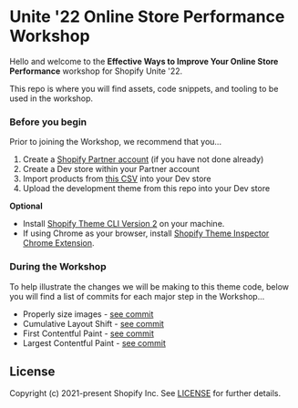 # Unite '22 Online Store Performance Workshop

Hello and welcome to the **Effective Ways to Improve Your Online Store Performance** workshop for Shopify Unite '22.

This repo is where you will find assets, code snippets, and tooling to be used in the workshop.

### Before you begin

Prior to joining the Workshop, we recommend that you...

1. Create a [Shopify Partner account](https://www.shopify.com/partners) (if you have not done already)
2. Create a Dev store within your Partner account
3. Import products from [this CSV](https://drive.google.com/file/d/1rOFgCO45nN3_CJtmVFp6TTGl-vGtsm2U/view?usp=sharing) into your Dev store
4. Upload the development theme from this repo into your Dev store

**Optional**

- Install [Shopify Theme CLI Version 2](https://shopify.dev/themes/tools/cli/installation) on your machine.
- If using Chrome as your browser, install [Shopify Theme Inspector Chrome Extension](https://chrome.google.com/webstore/detail/shopify-theme-inspector-f/fndnankcflemoafdeboboehphmiijkgp?hl=en).

### During the Workshop

To help illustrate the changes we will be making to this theme code, below you will find a list of commits for each major step in the Workshop...

- Properly size images - [see commit](https://github.com/Shopify/unite-22-online-store-performance-workshop/commit/8e356639ff7b8b3b966eb287768f1040ef75f3f1)
- Cumulative Layout Shift - [see commit](https://github.com/Shopify/unite-22-online-store-performance-workshop/commit/fe4d981017df13f789f3ec3e24831db916f76ec2)
- First Contentful Paint - [see commit](https://github.com/Shopify/unite-workshop-online-store-performance/commit/28976fcb46037f6cda299af23e47b9750a23eaa2)
- Largest Contentful Paint - [see commit](https://github.com/Shopify/unite-workshop-online-store-performance/commit/f4e8de011fef0c4b533165eaf08f3afad41380b3)

## License

Copyright (c) 2021-present Shopify Inc. See [LICENSE](/LICENSE.md) for further details.
